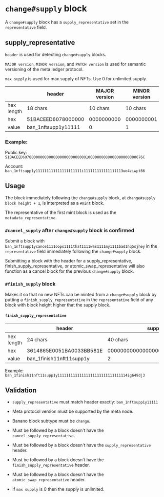 # `change#supply` block

A `change#supply` block has a `supply_representative` set in the `representative` field.


## supply_representative

`header` is used for detecting `change#supply` blocks.

`MAJOR version`, `MINOR version`, and `PATCH version` is used for semantic versioning of the meta ledger protocol.

`max supply` is used for max supply of NFTs. Use 0 for unlimited supply.

|             | header                  | MAJOR version  | MINOR version | PATCH version | max supply       |
| ----------- | ----------------------- | -------------- | ------------- | ------------- | ---------------- |
| hex length  | 18 chars                | 10 chars       | 10 chars      | 10 chars      | 16 chars         |
| hex         | 51BACEED6078000000      | 0000000000     | 0000000001    | 0000000000    | 000000000000076C |
| value       | ban_1nftsupp1y11111     | 0              | 1             | 0             | 1900             |


### Example:

Public key:
`51BACEED6078000000000000000000000000010000000000000000000000076C`

Account:
`ban_1nftsupp1y111111111111111111111i111111111111111113ue4ziwpt86`


## Usage

The block immediately following the `change#supply` block, at `change#supply block height + 1`, is interpreted as a `#mint` block.

The representative of the first mint block is used as the `metadata_representative`.


### `#cancel_supply` after `change#supply` block is confirmed

Submit a block with `ban_1nftsupp1ycance1111oops1111that1111was1111my1111bad1hq5sjhey` in the `representative` field immediately following the `change#supply` block.

Submitting a block with the header for a supply_representative, finish_supply_representative, or atomic_swap_representative will also function as a cancel block for the previous `change#supply` block.


### `#finish_supply` block

Makes it so that no new NFTs can be minted from a `change#supply` block by putting a `finish_supply_representative` in the `representative` field of any block with block height higher that the supply block.

#### `finish_supply_representative`

|             | header                   | supply block height                      |
| ----------- | ------------------------ | ---------------------------------------- |
| hex length  | 24 chars                 | 40 chars                                 |
| hex         | 3614865E0051BA0033BB581E | 0000000000000000000000000000000000000002 |
| value       | ban_1finish11nft11supp1y | 2                                        |

Example: `ban_1finish11nft11supp1y11111111111111111111111111111114ig649dj3`


## Validation

* `supply_representative` must match header exactly: `ban_1nftsupp1y11111`

* Meta protocol version must be supported by the meta node.

* Banano block subtype must be `change`.

* Must be followed by a block doesn't have the `cancel_supply_representative`.

* Must be followed by a block doesn't have the `supply_representative` header.

* Must be followed by a block doesn't have the `finish_supply_representative` header.

* Must be followed by a block doesn't have the `atomic_swap_representative` header.

* If `max supply` is 0 then the supply is unlimited.
